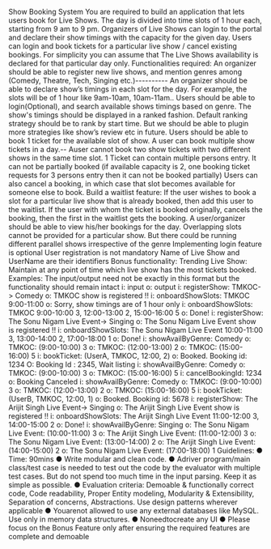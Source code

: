 Show Booking System
 You are required to build an application that lets users book for Live Shows. The day is divided
 into time slots of 1 hour each, starting from 9 am to 9 pm. Organizers of Live Shows can login to
 the portal and declare their show timings with the capacity for the given day. Users can login
 and book tickets for a particular live show / cancel existing bookings.
 For simplicity you can assume that
The Live Shows availability is declared for that particular day only.
 Functionalities required:
An organizer should be able to register new live shows, and mention genres among
 (Comedy, Theatre, Tech, Singing etc.)----------
 An organizer should be able to declare show’s timings in each slot for the day. For
 example, the slots will be of 1 hour like 9am-10am, 10am-11am..
 Users should be able to login(Optional), and search available shows timings based on
 genre.
The show's timings should be displayed in a ranked fashion. Default ranking
 strategy should be to rank by start time. But we should be able to plugin more
 strategies like show’s review etc in future.
 Users should be able to book 1 ticket for the available slot of show. A user can book
 multiple show tickets in a day.--
 Auser cannot book two show tickets with two different shows in the same
 time slot.
 1 Ticket can contain multiple persons entry. It can not be partially booked
 (if available capacity is 2, one booking ticket requests for 3 persons entry
 then it can not be booked partially)
 Users can also cancel a booking, in which case that slot becomes available for someone
 else to book.
 Build a waitlist feature:
If the user wishes to book a slot for a particular live show that is already booked,
 then add this user to the waitlist. If the user with whom the ticket is booked
 originally, cancels the booking, then the first in the waitlist gets the booking.
 A user/organizer should be able to view his/her bookings for the day.
 Overlapping slots cannot be provided for a particular show. But there could be running
 different parallel shows irrespective of the genre
 Implementing login feature is optional
 User registration is not mandatory
 Name of Live Show and UserName are their identifiers
 Bonus functionality:
Trending Live Show: Maintain at any point of time which live show has the most tickets
 booked.
Examples:
 The input/output need not be exactly in this format but the functionality should remain intact
 i: input
 o: output
 i: registerShow: TMKOC-> Comedy
 o: TMKOC show is registered !!
 i: onboardShowSlots: TMKOC 9:00-11:00
 o: Sorry, show timings are of 1 hour only
 i: onboardShowSlots: TMKOC 9:00-10:00 3, 12:00-13:00 2, 15:00-16:00 5
 o: Done!
 i: registerShow: The Sonu Nigam Live Event-> Singing
 o: The Sonu Nigam Live Event show is registered !!
 i: onboardShowSlots: The Sonu Nigam Live Event 10:00-11:00 3, 13:00-14:00 2,
 17:00-18:00 1
 o: Done!
 i: showAvailByGenre: Comedy
 o: TMKOC: (9:00-10:00) 3
 o: TMKOC: (12:00-13:00) 2
 o: TMKOC: (15:00-16:00) 5
 i: bookTicket: (UserA, TMKOC, 12:00, 2)
 o: Booked. Booking id: 1234
 O: Booking Id : 2345, Wait listing
 i: showAvailByGenre: Comedy
 o: TMKOC: (9:00-10:00) 3
 o: TMKOC: (15:00-16:00) 5
 i: cancelBookingId: 1234
 o: Booking Canceled
 i: showAvailByGenre: Comedy
 o: TMKOC: (9:00-10:00) 3
 o: TMKOC: (12:00-13:00) 2
 o: TMKOC: (15:00-16:00) 5
 i: bookTicket: (UserB, TMKOC, 12:00, 1)
 o: Booked. Booking id: 5678
 i: registerShow: The Arijit Singh Live Event-> Singing
o: The Arijit Singh Live Event show is registered !!
 i: onboardShowSlots: The Arijit Singh Live Event 11:00-12:00 3, 14:00-15:00 2
 o: Done!
 i: showAvailByGenre: Singing
 o: The Sonu Nigam Live Event: (10:00-11:00) 3
 o: The Arijit Singh Live Event: (11:00-12:00) 3
 o: The Sonu Nigam Live Event: (13:00-14:00) 2
 o: The Arijit Singh Live Event: (14:00-15:00) 2
 o: The Sonu Nigam Live Event: (17:00-18:00) 1
 Guidelines:
 ● Time: 90mins
 ● Write modular and clean code.
 ● Adriver program/main class/test case is needed to test out the code by the
 evaluator with multiple test cases. But do not spend too much time in the input
 parsing. Keep it as simple as possible.
 ● Evaluation criteria: Demoable & functionally correct code, Code readability, Proper
 Entity modeling, Modularity & Extensibility, Separation of concerns, Abstractions. Use
 design patterns wherever applicable
 ● Youarenot allowed to use any external databases like MySQL. Use only in memory
 data structures.
 ● Noneedtocreate any UI
 ● Please focus on the Bonus Feature only after ensuring the required features are
 complete and demoable